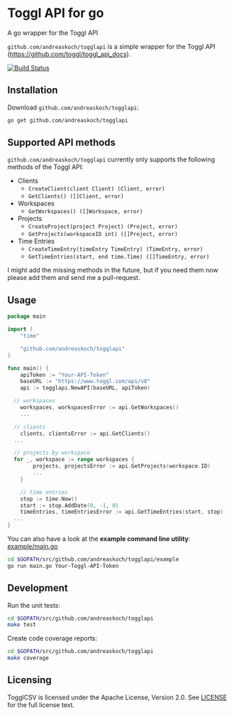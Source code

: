 # Toggl API for go

A go wrapper for the Toggl API

`github.com/andreaskoch/togglapi` is a simple wrapper for the Toggl API (https://github.com/toggl/toggl_api_docs).

[![Build Status](https://travis-ci.org/andreaskoch/togglapi.svg?branch=master)](https://travis-ci.org/andreaskoch/togglapi)

## Installation

Download `github.com/andreaskoch/togglapi`:

```bash
go get github.com/andreaskoch/togglapi
```

## Supported API methods

`github.com/andreaskoch/togglapi` currently only supports the following methods of the Toggl API:

- Clients
	- `CreateClient(client Client) (Client, error)`
	- `GetClients() ([]Client, error)`
- Workspaces
	- `GetWorkspaces() ([]Workspace, error)`
- Projects
	- `CreateProject(project Project) (Project, error)`
	- `GetProjects(workspaceID int) ([]Project, error)`
- Time Entries
	- `CreateTimeEntry(timeEntry TimeEntry) (TimeEntry, error)`
	- `GetTimeEntries(start, end time.Time) ([]TimeEntry, error)`

I might add the missing methods in the future, but if you need them now please add them and send me a pull-request.

## Usage

```go
package main

import (
	"time"

	"github.com/andreaskoch/togglapi"
)

func main() {
	apiToken := "Your-API-Token"
	baseURL := "https://www.toggl.com/api/v8"
	api := togglapi.NewAPI(baseURL, apiToken)

  // workspaces
	workspaces, workspacesError := api.GetWorkspaces()
	...

  // clients
	clients, clientsError := api.GetClients()
  ...

  // projects by workspace
  for _, workspace := range workspaces {
		projects, projectsError := api.GetProjects(workspace.ID)
		...
	}

	// time entries
	stop := time.Now()
	start := stop.AddDate(0, -1, 0)
	timeEntries, timeEntriesError := api.GetTimeEntries(start, stop)
  ...
}
```

You can also have a look at the **example command line utility**: [example/main.go](example/main.go)

```bash
cd $GOPATH/src/github.com/andreaskoch/togglapi/example
go run main.go Your-Toggl-API-Token
```

## Development

Run the unit tests:

```bash
cd $GOPATH/src/github.com/andreaskoch/togglapi
make test
```

Create code coverage reports:

```bash
cd $GOPATH/src/github.com/andreaskoch/togglapi
make coverage
```

## Licensing

TogglCSV is licensed under the Apache License, Version 2.0. See [LICENSE](LICENSE) for the full license text.
